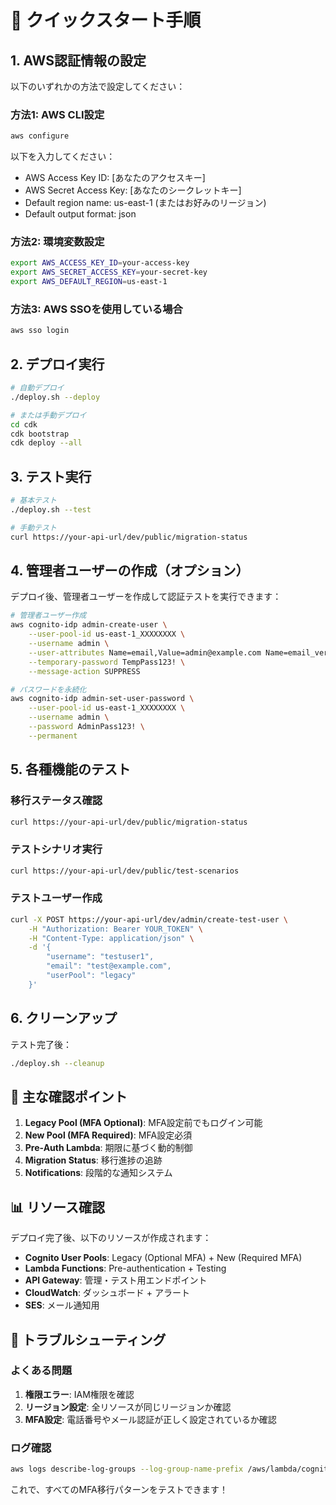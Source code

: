 # 🚀 クイックスタート手順

## 1. AWS認証情報の設定

以下のいずれかの方法で設定してください：

### 方法1: AWS CLI設定
```bash
aws configure
```

以下を入力してください：
- AWS Access Key ID: [あなたのアクセスキー]
- AWS Secret Access Key: [あなたのシークレットキー]
- Default region name: us-east-1 (またはお好みのリージョン)
- Default output format: json

### 方法2: 環境変数設定
```bash
export AWS_ACCESS_KEY_ID=your-access-key
export AWS_SECRET_ACCESS_KEY=your-secret-key
export AWS_DEFAULT_REGION=us-east-1
```

### 方法3: AWS SSOを使用している場合
```bash
aws sso login
```

## 2. デプロイ実行

```bash
# 自動デプロイ
./deploy.sh --deploy

# または手動デプロイ
cd cdk
cdk bootstrap
cdk deploy --all
```

## 3. テスト実行

```bash
# 基本テスト
./deploy.sh --test

# 手動テスト
curl https://your-api-url/dev/public/migration-status
```

## 4. 管理者ユーザーの作成（オプション）

デプロイ後、管理者ユーザーを作成して認証テストを実行できます：

```bash
# 管理者ユーザー作成
aws cognito-idp admin-create-user \
    --user-pool-id us-east-1_XXXXXXXX \
    --username admin \
    --user-attributes Name=email,Value=admin@example.com Name=email_verified,Value=true \
    --temporary-password TempPass123! \
    --message-action SUPPRESS

# パスワードを永続化
aws cognito-idp admin-set-user-password \
    --user-pool-id us-east-1_XXXXXXXX \
    --username admin \
    --password AdminPass123! \
    --permanent
```

## 5. 各種機能のテスト

### 移行ステータス確認
```bash
curl https://your-api-url/dev/public/migration-status
```

### テストシナリオ実行
```bash
curl https://your-api-url/dev/public/test-scenarios
```

### テストユーザー作成
```bash
curl -X POST https://your-api-url/dev/admin/create-test-user \
    -H "Authorization: Bearer YOUR_TOKEN" \
    -H "Content-Type: application/json" \
    -d '{
        "username": "testuser1",
        "email": "test@example.com",
        "userPool": "legacy"
    }'
```

## 6. クリーンアップ

テスト完了後：

```bash
./deploy.sh --cleanup
```

## 🎯 主な確認ポイント

1. **Legacy Pool (MFA Optional)**: MFA設定前でもログイン可能
2. **New Pool (MFA Required)**: MFA設定必須
3. **Pre-Auth Lambda**: 期限に基づく動的制御
4. **Migration Status**: 移行進捗の追跡
5. **Notifications**: 段階的な通知システム

## 📊 リソース確認

デプロイ完了後、以下のリソースが作成されます：

- **Cognito User Pools**: Legacy (Optional MFA) + New (Required MFA)
- **Lambda Functions**: Pre-authentication + Testing
- **API Gateway**: 管理・テスト用エンドポイント
- **CloudWatch**: ダッシュボード + アラート
- **SES**: メール通知用

## 🔧 トラブルシューティング

### よくある問題
1. **権限エラー**: IAM権限を確認
2. **リージョン設定**: 全リソースが同じリージョンか確認
3. **MFA設定**: 電話番号やメール認証が正しく設定されているか確認

### ログ確認
```bash
aws logs describe-log-groups --log-group-name-prefix /aws/lambda/cognito-mfa-migration
```

これで、すべてのMFA移行パターンをテストできます！